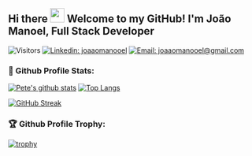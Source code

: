 ## Hi there <img src="https://github.com/TheDudeThatCode/TheDudeThatCode/blob/master/Assets/Hi.gif" width="29px"> Welcome to my GitHub! I'm João Manoel, Full Stack Developer

![Visitors](https://visitor-badge.glitch.me/badge?page_id=joaaomanooel)
[![Linkedin: joaaomanooel](https://img.shields.io/badge/-LinkedIn-blue?style=flat-square&logo=Linkedin&logoColor=white&link=https://https://www.linkedin.com/in/joaaomanooel/)](https://www.linkedin.com/in/joaaomanooel/) [![Email: joaaomanooel@gmail.com](https://img.shields.io/badge/-Email-critical?style=flat-square&logo=gmail&logoColor=white&link=mailto:mailtomeaakash@gmail.com)](mailto:mailtomeaakash@gmail.com) 

### 🚀 Github Profile Stats:
[![Pete's github stats](https://github-readme-stats.vercel.app/api?username=joaaomanooel&show_icons=true&hide_border=true&count_private=true&theme=radical)](https://github.com/joaaomanooel) 
[![Top Langs](https://github-readme-stats.vercel.app/api/top-langs/?username=joaaomanooel&langs_count=8&hide_border=true&count_private=true&layout=compact&theme=radical)](https://github.com/joaaomanooel)

[![GitHub Streak](https://github-readme-streak-stats.herokuapp.com/?user=joaaomanooel&theme=radical)](https://git.io/streak-stats)

### 🏆 Github Profile Trophy:
[![trophy](https://github-profile-trophy.vercel.app/?username=joaaomanooel&theme=radical&margin-w=5&margin-h=5&column=8)](https://github.com/ryo-ma/github-profile-trophy)
